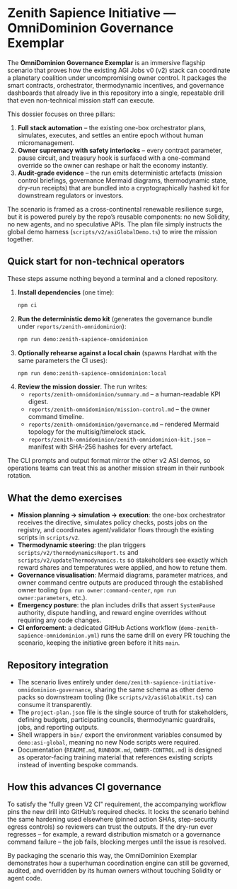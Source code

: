 # Zenith Sapience Initiative — OmniDominion Governance Exemplar

The **OmniDominion Governance Exemplar** is an immersive flagship scenario that proves how the existing AGI Jobs v0 (v2) stack can coordinate a planetary coalition under uncompromising owner control. It packages the smart contracts, orchestrator, thermodynamic incentives, and governance dashboards that already live in this repository into a single, repeatable drill that even non-technical mission staff can execute.

This dossier focuses on three pillars:

1. **Full stack automation** – the existing one-box orchestrator plans, simulates, executes, and settles an entire epoch without human micromanagement.
2. **Owner supremacy with safety interlocks** – every contract parameter, pause circuit, and treasury hook is surfaced with a one-command override so the owner can reshape or halt the economy instantly.
3. **Audit-grade evidence** – the run emits deterministic artefacts (mission control briefings, governance Mermaid diagrams, thermodynamic state, dry-run receipts) that are bundled into a cryptographically hashed kit for downstream regulators or investors.

The scenario is framed as a cross-continental renewable resilience surge, but it is powered purely by the repo’s reusable components: no new Solidity, no new agents, and no speculative APIs. The plan file simply instructs the global demo harness (`scripts/v2/asiGlobalDemo.ts`) to wire the mission together.

## Quick start for non-technical operators

These steps assume nothing beyond a terminal and a cloned repository.

1. **Install dependencies** (one time):
   ```bash
   npm ci
   ```
2. **Run the deterministic demo kit** (generates the governance bundle under `reports/zenith-omnidominion`):
   ```bash
   npm run demo:zenith-sapience-omnidominion
   ```
3. **Optionally rehearse against a local chain** (spawns Hardhat with the same parameters the CI uses):
   ```bash
   npm run demo:zenith-sapience-omnidominion:local
   ```
4. **Review the mission dossier**. The run writes:
   - `reports/zenith-omnidominion/summary.md` – a human-readable KPI digest.
   - `reports/zenith-omnidominion/mission-control.md` – the owner command timeline.
   - `reports/zenith-omnidominion/governance.md` – rendered Mermaid topology for the multisig/timelock stack.
   - `reports/zenith-omnidominion/zenith-omnidominion-kit.json` – manifest with SHA-256 hashes for every artefact.

The CLI prompts and output format mirror the other v2 ASI demos, so operations teams can treat this as another mission stream in their runbook rotation.

## What the demo exercises

- **Mission planning → simulation → execution**: the one-box orchestrator receives the directive, simulates policy checks, posts jobs on the registry, and coordinates agent/validator flows through the existing scripts in `scripts/v2`.
- **Thermodynamic steering**: the plan triggers `scripts/v2/thermodynamicsReport.ts` and `scripts/v2/updateThermodynamics.ts` so stakeholders see exactly which reward shares and temperatures were applied, and how to retune them.
- **Governance visualisation**: Mermaid diagrams, parameter matrices, and owner command centre outputs are produced through the established owner tooling (`npm run owner:command-center`, `npm run owner:parameters`, etc.).
- **Emergency posture**: the plan includes drills that assert `SystemPause` authority, dispute handling, and reward engine overrides without requiring any code changes.
- **CI enforcement**: a dedicated GitHub Actions workflow (`demo-zenith-sapience-omnidominion.yml`) runs the same drill on every PR touching the scenario, keeping the initiative green before it hits `main`.

## Repository integration

- The scenario lives entirely under `demo/zenith-sapience-initiative-omnidominion-governance`, sharing the same schema as other demo packs so downstream tooling (like `scripts/v2/asiGlobalKit.ts`) can consume it transparently.
- The `project-plan.json` file is the single source of truth for stakeholders, defining budgets, participating councils, thermodynamic guardrails, jobs, and reporting outputs.
- Shell wrappers in `bin/` export the environment variables consumed by `demo:asi-global`, meaning no new Node scripts were required.
- Documentation (`README.md`, `RUNBOOK.md`, `OWNER-CONTROL.md`) is designed as operator-facing training material that references existing scripts instead of inventing bespoke commands.

## How this advances CI governance

To satisfy the "fully green V2 CI" requirement, the accompanying workflow pins the new drill into GitHub’s required checks. It locks the scenario behind the same hardening used elsewhere (pinned action SHAs, step-security egress controls) so reviewers can trust the outputs. If the dry-run ever regresses – for example, a reward distribution mismatch or a governance command failure – the job fails, blocking merges until the issue is resolved.

By packaging the scenario this way, the OmniDominion Exemplar demonstrates how a superhuman coordination engine can still be governed, audited, and overridden by its human owners without touching Solidity or agent code.
